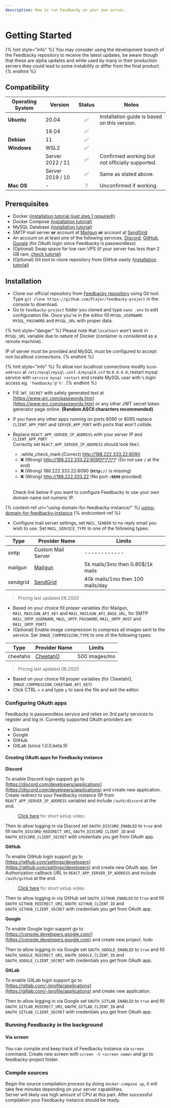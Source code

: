 ```yaml
---
description: How to run Feedbacky on your own server.
---
```


# Getting Started

{% hint style="info" %}
You may consider using the development branch of the Feedbacky repository to receive the latest updates, be aware though that these are alpha updates and while used by many in their production servers they could lead to some instability or differ from the final product.
{% endhint %}

## Compatibility

| Operating System | Version          | Status | Notes                                           |
| ---------------- | ---------------- | :----: | ----------------------------------------------- |
| **Ubuntu**       | 20.04            |    ✅   | Installation guide is based on this version.    |
|                  | 18.04            |    ✅   |                                                 |
| **Debian**       | 11               |    ✅   |                                                 |
| **Windows**      | WSL2             |    ✅   |                                                 |
|                  | Server 2022 / 11 |    ✅   | Confirmed working but not officially supported. |
|                  | Server 2019 / 10 |    ✅   | Same as stated above.                           |
| **Mac OS**       | -                |    ❔   | Unconfirmed if working.                         |

## Prerequisites

* Docker [(installation tutorial (just step 1 required))](https://www.digitalocean.com/community/tutorials/how-to-install-and-use-docker-on-ubuntu-20-04)
* Docker Compose [(installation tutorial)](https://docs.docker.com/compose/install/)
* MySQL Database [(installation tutorial)](https://www.digitalocean.com/community/tutorials/how-to-install-mysql-on-ubuntu-20-04)
* SMTP mail server **or** account at [Mailgun](https://app.gitbook.com/s/-LumUy4KSgsXd6fywmwU/self-hosting/mailgun.com) **or** account at [SendGrid](https://app.gitbook.com/s/-LumUy4KSgsXd6fywmwU/self-hosting/sendgrid.com)
* An account on at least one of the following services, [Discord](https://discord.com), [GitHub](https://github.com), [Google](https://www.google.com) (for OAuth login since Feedbacky is passwordless)
* (Optional) Swap space for low ram VPS (if your server has less than 2 GB ram, [check tutorial](https://www.digitalocean.com/community/tutorials/how-to-add-swap-space-on-ubuntu-18-04))
* (Optional) Git tool to clone repository from GitHub easily [(installation tutorial)](https://www.digitalocean.com/community/tutorials/how-to-install-git-on-ubuntu-18-04)

## Installation

* Clone our official repository from [Feedbacky repository](https://github.com/Plajer/feedbacky-project) using Git tool. Type `git clone https://github.com/Plajer/feedbacky-project` in the console to download.
* Go to `feedbacky-project` folder you cloned and type `nano .env` to edit configuration file. Once you're in the editor fill `MYSQL_USERNAME` `MYSQL_PASSWORD` and `MYSQL_URL` with proper data.

{% hint style="danger" %}
Please note that `localhost` won't work in `MYSQL_URL` variable due to nature of Docker (container is considered as a remote machine).

IP of server must be provided and MySQL must be configured to accept non localhost connections.
{% endhint %}

{% hint style="info" %}
To allow non localhost connections modify `bind-address` at `/etc/mysql/mysql.conf.d/mysqld.cnf` to `0.0.0.0,`restart mysql service with `service mysql restart` and create MySQL user with `%` login access eg. `'feedbacky'@'%'`.
{% endhint %}

* Fill `JWT_SECRET` with safely generated text at [https://www.grc.com/passwords.htm](https://www.grc.com/passwords.htm) or any other JWT secret token generator page online. **(Random ASCII characters recommended)**
* If you have any other apps running on ports 8090 or 8095 replace `CLIENT_APP_PORT` and `SERVER_APP_PORT` with ports that won't collide.
*   Replace `REACT_APP_SERVER_IP_ADDRESS` with your server IP and `CLIENT_APP_PORT`\
    Correctly set `REACT_APP_SERVER_IP_ADDRESS` should look like:\\

    * :white\_check\_mark:(Correct) http://188.222.333.22:8090
    * :x: (Wrong) http://188.222.333.22:8090\*\*/\*\* (Do not use **`/`** at the end)
    * :x: (Wrong) 188.222.333.22:8090 (**`http://`** is missing)
    * :x: (Wrong) http://188.222.333.22 (No port **`:8090`** provided)

    \
    Check link below if you want to configure Feedbacky to use your own domain name not numeric IP.

{% content-ref url="using-domain-for-feedbacky-instance/" %}
[using-domain-for-feedbacky-instance](using-domain-for-feedbacky-instance/)
{% endcontent-ref %}

* Configure mail server settings, set `MAIL_SENDER` to no reply email you wish to use. Set `MAIL_SERVICE_TYPE` to one of the following types:

| **Type** | **Provider Name**                | **Limits**                       |
| -------- | -------------------------------- | -------------------------------- |
| smtp     | Custom Mail Server               | ------------                     |
| mailgun  | [Mailgun](https://mailgun.com)   | 5k mails/3mo then 0.80$/1k mails |
| sendgrid | [SendGrid](https://sendgrid.com) | 40k mails/1mo then 100 mails/day |

> Pricing last updated 06.2020

* Based on your choice fill proper variables (for Mailgun, `MAIL_MAILGUN_API_KEY` and `MAIL_MAILGUN_API_BASE_URL`, for SMTP `MAIL_SMTP_USERNAME`, `MAIL_SMTP_PASSWORD`, `MAIL_SMTP_HOST` and `MAIL_SMTP_PORT`)
* (Optional) Enable image compression to compress all images sent to the service. Set `IMAGE_COMPRESSION_TYPE` to one of the following types:

| **Type** | **Provider Name**                | **Limits**    |
| -------- | -------------------------------- | ------------- |
| cheetaho | [CheetahO](https://cheetaho.com) | 500 images/mo |

> Pricing last updated 06.2020

* Based on your choice fill proper variables (for CheetahO, `IMAGE_COMPRESSION_CHEETAHO_API_KEY`)
* Click CTRL + x and type `y` to save the file and exit the editor.

### Configuring OAuth apps

Feedbacky is passwordless service and relies on 3rd party services to register and log in. Currently supported OAuth providers are:

* Discord
* Google
* GitHub
* GitLab (since 1.0.0.beta.9)

#### Creating OAuth apps for Feedbacky instance

**Discord**

To enable Discord login support go to [https://discord.com/developers/applications](https://discord.com/developers/applications) and create new application. Create redirect to your Feedbacky instance (IP from `REACT_APP_SERVER_IP_ADDRESS` variable) and include `/auth/discord` at the end.

> [Click here](https://cdn.feedbacky.net/static/mp4/discord-oauth-setup.mp4) for short setup video.

Then to allow logging in via Discord set `OAUTH_DISCORD_ENABLED` to `true` and fill `OAUTH_DISCORD_REDIRECT_URI`, `OAUTH_DISCORD_CLIENT_ID` and `OAUTH_DISCORD_CLIENT_SECRET` with credentials you get from OAuth app.

**GitHub**

To enable GitHub login support go to [https://github.com/settings/developers](https://github.com/settings/developers) and create new OAuth app. Set Authorization callback URL to `REACT_APP_SERVER_IP_ADDRESS` and include `/auth/github` at the end.

> [Click here](https://cdn.feedbacky.net/static/mp4/github-oauth-setup.mp4) for short setup video.

Then to allow logging in via GitHub set `OAUTH_GITHUB_ENABLED` to `true` and fill `OAUTH_GITHUB_REDIRECT_URI`, `OAUTH_GITHUB_CLIENT_ID` and `OAUTH_GITHUB_CLIENT_SECRET` with credentials you get from OAuth app.

**Google**

To enable Google login support go to [https://console.developers.google.com/](https://console.developers.google.com) and create new project. todo

Then to allow logging in via Google set `OAUTH_GOOGLE_ENABLED` to `true` and fill `OAUTH_GOOGLE_REDIRECT_URI`, `OAUTH_GOOGLE_CLIENT_ID` and `OAUTH_GOOGLE_CLIENT_SECRET` with credentials you get from OAuth app.

**GitLab**

To enable GitLab login support go to [https://gitlab.com/-/profile/applications](https://gitlab.com/-/profile/applications) and create new application.

Then to allow logging in via Google set `OAUTH_GITLAB_ENABLED` to `true` and fill `OAUTH_GITLAB_REDIRECT_URI`, `OAUTH_GITLAB_CLIENT_ID` and `OAUTH_GITLAB_CLIENT_SECRET` with credentials you get from OAuth app.

### Running Feedbacky in the background

#### Via screen

You can compile and keep track of Feedbacky instance via `screen` command. Create new screen with `screen -S <screen name>` and go to feedbacky-project folder.

### Compile sources

Begin the source compilation process by doing `docker-compose up`, it will take few minutes depending on your server capabilities.\
Server will likely use high amount of CPU at this part. After successful compilation your Feedbacky instance should be ready.
